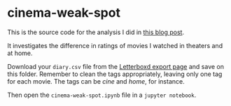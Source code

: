 # cinema-weak-spot

This is the source code for the analysis I did in [this blog post][blog].

It investigates the difference in ratings of movies I watched in theaters and at home.

Download your `diary.csv` file from the [Letterboxd export page][data] and save on this folder. Remember to clean the tags appropriately, leaving only one tag for each movie. The tags can be _cine_ and _home_, for instance.

Then open the `cinema-weak-spot.ipynb` file in a `jupyter notebook`.

[data]: https://letterboxd.com/settings/data/
[blog]: https://gapolinario.github.io/math/movies/2020/01/26/my-weak-spot-is-in-the-movies.html